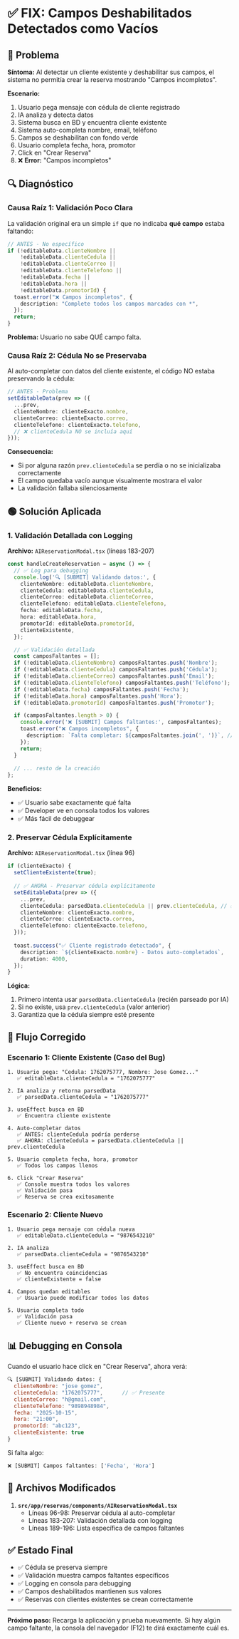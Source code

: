 # ✅ FIX: Campos Deshabilitados Detectados como Vacíos

## 🔴 Problema

**Síntoma:** Al detectar un cliente existente y deshabilitar sus campos, el sistema no permitía crear la reserva mostrando "Campos incompletos".

**Escenario:**
1. Usuario pega mensaje con cédula de cliente registrado
2. IA analiza y detecta datos
3. Sistema busca en BD y encuentra cliente existente
4. Sistema auto-completa nombre, email, teléfono
5. Campos se deshabilitan con fondo verde
6. Usuario completa fecha, hora, promotor
7. Click en "Crear Reserva"
8. ❌ **Error:** "Campos incompletos"

## 🔍 Diagnóstico

### Causa Raíz 1: Validación Poco Clara
La validación original era un simple `if` que no indicaba **qué campo** estaba faltando:

```typescript
// ANTES - No específico
if (!editableData.clienteNombre || 
    !editableData.clienteCedula || 
    !editableData.clienteCorreo || 
    !editableData.clienteTelefono ||
    !editableData.fecha || 
    !editableData.hora || 
    !editableData.promotorId) {
  toast.error("❌ Campos incompletos", {
    description: "Complete todos los campos marcados con *",
  });
  return;
}
```

**Problema:** Usuario no sabe QUÉ campo falta.

### Causa Raíz 2: Cédula No se Preservaba
Al auto-completar con datos del cliente existente, el código NO estaba preservando la cédula:

```typescript
// ANTES - Problema
setEditableData(prev => ({
  ...prev,
  clienteNombre: clienteExacto.nombre,
  clienteCorreo: clienteExacto.correo,
  clienteTelefono: clienteExacto.telefono,
  // ❌ clienteCedula NO se incluía aquí
}));
```

**Consecuencia:**
- Si por alguna razón `prev.clienteCedula` se perdía o no se inicializaba correctamente
- El campo quedaba vacío aunque visualmente mostrara el valor
- La validación fallaba silenciosamente

## 🟢 Solución Aplicada

### 1. Validación Detallada con Logging

**Archivo:** `AIReservationModal.tsx` (líneas 183-207)

```typescript
const handleCreateReservation = async () => {
  // ✅ Log para debugging
  console.log('🔍 [SUBMIT] Validando datos:', {
    clienteNombre: editableData.clienteNombre,
    clienteCedula: editableData.clienteCedula,
    clienteCorreo: editableData.clienteCorreo,
    clienteTelefono: editableData.clienteTelefono,
    fecha: editableData.fecha,
    hora: editableData.hora,
    promotorId: editableData.promotorId,
    clienteExistente,
  });

  // ✅ Validación detallada
  const camposFaltantes = [];
  if (!editableData.clienteNombre) camposFaltantes.push('Nombre');
  if (!editableData.clienteCedula) camposFaltantes.push('Cédula');
  if (!editableData.clienteCorreo) camposFaltantes.push('Email');
  if (!editableData.clienteTelefono) camposFaltantes.push('Teléfono');
  if (!editableData.fecha) camposFaltantes.push('Fecha');
  if (!editableData.hora) camposFaltantes.push('Hora');
  if (!editableData.promotorId) camposFaltantes.push('Promotor');

  if (camposFaltantes.length > 0) {
    console.error('❌ [SUBMIT] Campos faltantes:', camposFaltantes);
    toast.error("❌ Campos incompletos", {
      description: `Falta completar: ${camposFaltantes.join(', ')}`, // ✅ Específico
    });
    return;
  }
  
  // ... resto de la creación
};
```

**Beneficios:**
- ✅ Usuario sabe exactamente qué falta
- ✅ Developer ve en consola todos los valores
- ✅ Más fácil de debuggear

### 2. Preservar Cédula Explícitamente

**Archivo:** `AIReservationModal.tsx` (línea 96)

```typescript
if (clienteExacto) {
  setClienteExistente(true);
  
  // ✅ AHORA - Preservar cédula explícitamente
  setEditableData(prev => ({
    ...prev,
    clienteCedula: parsedData.clienteCedula || prev.clienteCedula, // ✅ Asegurado
    clienteNombre: clienteExacto.nombre,
    clienteCorreo: clienteExacto.correo,
    clienteTelefono: clienteExacto.telefono,
  }));
  
  toast.success("✅ Cliente registrado detectado", {
    description: `${clienteExacto.nombre} - Datos auto-completados`,
    duration: 4000,
  });
}
```

**Lógica:**
1. Primero intenta usar `parsedData.clienteCedula` (recién parseado por IA)
2. Si no existe, usa `prev.clienteCedula` (valor anterior)
3. Garantiza que la cédula siempre esté presente

## 🧪 Flujo Corregido

### Escenario 1: Cliente Existente (Caso del Bug)

```
1. Usuario pega: "Cedula: 1762075777, Nombre: Jose Gomez..."
   ✅ editableData.clienteCedula = "1762075777"

2. IA analiza y retorna parsedData
   ✅ parsedData.clienteCedula = "1762075777"

3. useEffect busca en BD
   ✅ Encuentra cliente existente

4. Auto-completar datos
   ✅ ANTES: clienteCedula podría perderse
   ✅ AHORA: clienteCedula = parsedData.clienteCedula || prev.clienteCedula

5. Usuario completa fecha, hora, promotor
   ✅ Todos los campos llenos

6. Click "Crear Reserva"
   ✅ Console muestra todos los valores
   ✅ Validación pasa
   ✅ Reserva se crea exitosamente
```

### Escenario 2: Cliente Nuevo

```
1. Usuario pega mensaje con cédula nueva
   ✅ editableData.clienteCedula = "9876543210"

2. IA analiza
   ✅ parsedData.clienteCedula = "9876543210"

3. useEffect busca en BD
   ✅ No encuentra coincidencias
   ✅ clienteExistente = false

4. Campos quedan editables
   ✅ Usuario puede modificar todos los datos

5. Usuario completa todo
   ✅ Validación pasa
   ✅ Cliente nuevo + reserva se crean
```

## 📊 Debugging en Consola

Cuando el usuario hace click en "Crear Reserva", ahora verá:

```javascript
🔍 [SUBMIT] Validando datos: {
  clienteNombre: "jose gomez",
  clienteCedula: "1762075777",      // ✅ Presente
  clienteCorreo: "h@gmail.com",
  clienteTelefono: "9898948984",
  fecha: "2025-10-15",
  hora: "21:00",
  promotorId: "abc123",
  clienteExistente: true
}
```

Si falta algo:
```javascript
❌ [SUBMIT] Campos faltantes: ['Fecha', 'Hora']
```

## 📝 Archivos Modificados

1. **`src/app/reservas/components/AIReservationModal.tsx`**
   - Líneas 96-98: Preservar cédula al auto-completar
   - Líneas 183-207: Validación detallada con logging
   - Líneas 189-196: Lista específica de campos faltantes

## ✅ Estado Final

- ✅ Cédula se preserva siempre
- ✅ Validación muestra campos faltantes específicos
- ✅ Logging en consola para debugging
- ✅ Campos deshabilitados mantienen sus valores
- ✅ Reservas con clientes existentes se crean correctamente

---

**Próximo paso:** Recarga la aplicación y prueba nuevamente. Si hay algún campo faltante, la consola del navegador (F12) te dirá exactamente cuál es.
